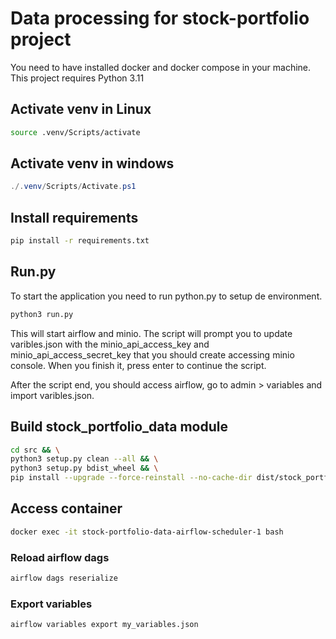 # Data processing for stock-portfolio project

You need to have installed docker and docker compose in your machine.
This project requires Python 3.11

## Activate venv in Linux

```bash
source .venv/Scripts/activate
```

## Activate venv in windows

```powershell
./.venv/Scripts/Activate.ps1
```

## Install requirements

```bash
pip install -r requirements.txt
```

## Run.py

To start the application you need to run python.py to setup de environment.

```bash
python3 run.py
```

This will start airflow and minio.
The script will prompt you to update varibles.json with the minio_api_access_key and minio_api_access_secret_key that you should create accessing minio console.
When you finish it, press enter to continue the script.

After the script end, you should access airflow, go to admin > variables and import varibles.json.

## Build stock_portfolio_data module

```bash
cd src && \
python3 setup.py clean --all && \
python3 setup.py bdist_wheel && \
pip install --upgrade --force-reinstall --no-cache-dir dist/stock_portfolio_data-0.0.0-py3-none-any.whl
```

## Access container

``` bash
docker exec -it stock-portfolio-data-airflow-scheduler-1 bash
```

### Reload airflow dags

```bash
airflow dags reserialize
```

### Export variables

```bash
airflow variables export my_variables.json
```

